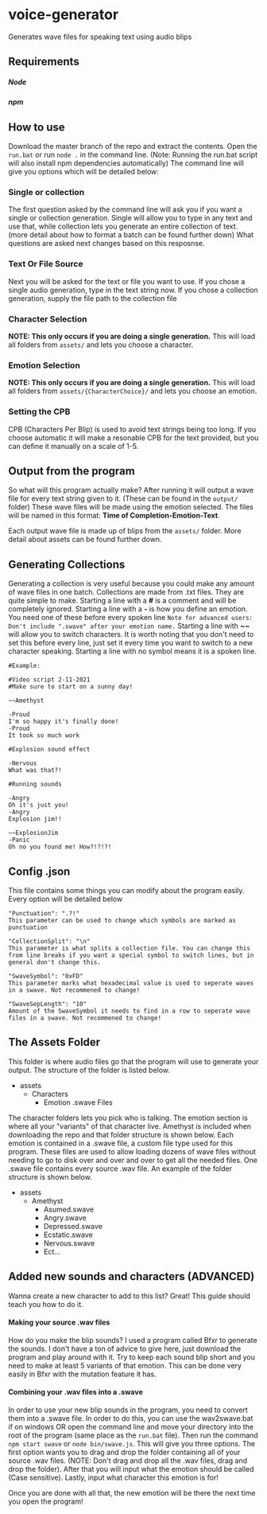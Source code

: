 # voice-generator
Generates wave files for speaking text using audio blips

## Requirements
##### Node
##### npm

## How to use
Download the master branch of the repo and extract the contents. Open the `run.bat` or run `node .` in the command line. (Note: Running the run.bat script will also install npm dependencies automatically)
The command line will give you options which will be detailed below:

### Single or collection
The first question asked by the command line will ask you if you want a single or collection generation. Single will allow you to type in any text and use that, while collection lets you generate an entire collection of text. (more detail about how to format a batch can be found further down) What questions are asked next changes based on this resposnse.

### Text Or File Source
Next you will be asked for the text or file you want to use. If you chose a single audio generation, type in the text string now. If you chose a collection generation, supply the file path to the collection file

### Character Selection
**NOTE: This only occurs if you are doing a single generation.** This will load all folders from `assets/` and lets you choose a character.

### Emotion Selection
**NOTE: This only occurs if you are doing a single generation.** This will load all folders from `assets/{CharacterChoice}/` and lets you choose an emotion.

### Setting the CPB
CPB (Characters Per Blip) is used to avoid text strings being too long. If you choose automatic it will make a resonable CPB for the text provided, but you can define it manually on a scale of 1-5.

## Output from the program
So what will this program actually make? After running it will output a wave file for every text string given to it. (These can be found in the `output/` folder) These wave files will be made using the emotion selected. The files will be named in this format: **Time of Completion-Emotion-Text**.

Each output wave file is made up of blips from the `assets/` folder. More detail about assets can be found further down.

## Generating Collections
Generating a collection is very useful because you could make any amount of wave files in one batch. Collections are made from .txt files. They are quite simple to make. Starting a line with a ***#*** is a comment and will be completely ignored. Starting a line with a ***-*** is how you define an emotion. You need one of these before every spoken line `Note for advanced users: Don't include ".swave" after your emotion name.` Starting a line with ***\~\~*** will allow you to switch characters. It is worth noting that you don't need to set this before every line, just set it every time you want to switch to a new character speaking. Starting a line with no symbol means it is a spoken line.

```
#Example:

#Video script 2-11-2021
#Make sure to start on a sunny day!

~~Amethyst

-Proud
I'm so happy it's finally done!
-Proud
It took so much work

#Explosion sound effect

-Nervous
What was that?!

#Running sounds

-Angry
Oh it's just you!
-Angry
Explosion jim!!

~~ExplosionJim
-Panic
Oh no you found me! How?!?!?!
```

## Config .json
This file contains some things you can modify about the program easily. Every option will be detailed below
```
"Punctuation": ".?!"
This parameter can be used to change which symbols are marked as punctuation

"CollectionSplit": "\n"
This parameter is what splits a collection file. You can change this from line breaks if you want a special symbol to switch lines, but in general don't change this.

"SwaveSymbol": "0xFD"
This parameter marks what hexadecimal value is used to seperate waves in a swave. Not recommened to change!

"SwaveSepLength": "10"
Amount of the SwaveSymbol it needs to find in a row to seperate wave files in a swave. Not recommened to change!
```

## The Assets Folder
This folder is where audio files go that the program will use to generate your output. The structure of the folder is listed below.

- assets
  - Characters
    - Emotion .swave Files

The character folders lets you pick who is talking. The emotion section is where all your "variants" of that character live. Amethyst is included when downloading the repo and that folder structure is shown below. Each emotion is contained in a .swave file, a custom file type used for this program. These files are used to allow loading dozens of wave files without needing to go to disk over and over and over to get all the needed files. One .swave file contains every source .wav file. An example of the folder structure is shown below.

- assets
  - Amethyst
    - Asumed.swave
    - Angry.swave
    - Depressed.swave
    - Ecstatic.swave
    - Nervous.swave
    - Ect...
    
## Added new sounds and characters (ADVANCED)

Wanna create a new character to add to this list? Great! This guide should teach you how to do it.

#### Making your source .wav files

How do you make the blip sounds? I used a program called Bfxr to generate the sounds. I don't have a ton of advice to give here, just download the program and play around with it. Try to keep each sound blip short and you need to make at least 5 variants of that emotion. This can be done very easily in Bfxr with the mutation feature it has.

#### Combining your .wav files into a .swave

In order to use your new blip sounds in the program, you need to convert them into a .swave file. In order to do this, you can use the wav2swave.bat if on windows OR open the command line and move your directory into the root of the program (same place as the `run.bat` file). Then run the command `npm start swave` or `node bin/swave.js`. This will give you three options. The first option wants you to drag and drop the folder containing all of your source .wav files. (NOTE: Don't drag and drop all the .wav files, drag and drop the folder). After that you will input what the emotion should be called (Case sensitive). Lastly, input what character this emotion is for!

Once you are done with all that, the new emotion will be there the next time you open the program!

